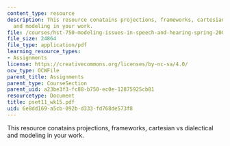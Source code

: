```yaml
---
content_type: resource
description: This resource conatains projections, frameworks, cartesian vs dialectical
  and modeling in your work.
file: /courses/hst-750-modeling-issues-in-speech-and-hearing-spring-2006/6e8dd169a5cb092bd333fd768de573f8_pset11_wk15.pdf
file_size: 24864
file_type: application/pdf
learning_resource_types:
- Assignments
license: https://creativecommons.org/licenses/by-nc-sa/4.0/
ocw_type: OCWFile
parent_title: Assignments
parent_type: CourseSection
parent_uid: a23be3f3-fc88-b750-ec0e-12875925cb81
resourcetype: Document
title: pset11_wk15.pdf
uid: 6e8dd169-a5cb-092b-d333-fd768de573f8
---
```

This resource conatains projections, frameworks, cartesian vs dialectical and modeling in your work.